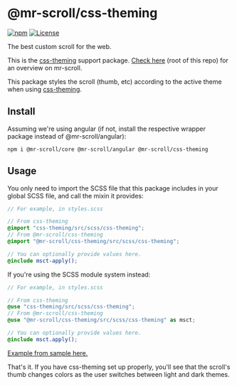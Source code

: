 # @mr-scroll/css-theming

[![npm](https://img.shields.io/npm/v/@mr-scroll/css-theming.svg)](https://www.npmjs.com/package/@mr-scroll/css-theming)
[![License](https://img.shields.io/badge/license-MIT-blue.svg)](https://opensource.org/licenses/MIT)

The best custom scroll for the web.

This is the [css-theming](https://github.com/mrahhal/css-theming) support package. [Check here](../../README.md) (root of this repo) for an overview on mr-scroll.

This package styles the scroll (thumb, etc) according to the active theme when using [css-theming](https://github.com/mrahhal/css-theming).

## Install

Assuming we're using angular (if not, install the respective wrapper package instead of @mr-scroll/angular):

```
npm i @mr-scroll/core @mr-scroll/angular @mr-scroll/css-theming
```

## Usage

You only need to import the SCSS file that this package includes in your global SCSS file, and call the mixin it provides:

```scss
// For example, in styles.scss

// From css-theming
@import "css-theming/src/scss/css-theming";
// From @mr-scroll/css-theming
@import "@mr-scroll/css-theming/src/scss/css-theming";

// You can optionally provide values here.
@include msct-apply();
```

If you're using the SCSS module system instead:

```scss
// For example, in styles.scss

// From css-theming
@use "css-theming/src/scss/css-theming";
// From @mr-scroll/css-theming
@use "@mr-scroll/css-theming/src/scss/css-theming" as msct;

// You can optionally provide values here.
@include msct.apply();
```

[Example from sample here.](https://github.com/mrahhal/mr-scroll/blob/0780d36414c7032a5853daa53ec390cc9427537c/samples/angular/src/styles.scss#L3-L7)

That's it. If you have css-theming set up properly, you'll see that the scroll's thumb changes colors as the user switches between light and dark themes.
